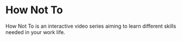 # How Not To

How Not To is an interactive video series aiming to learn different skills needed in your work life.
